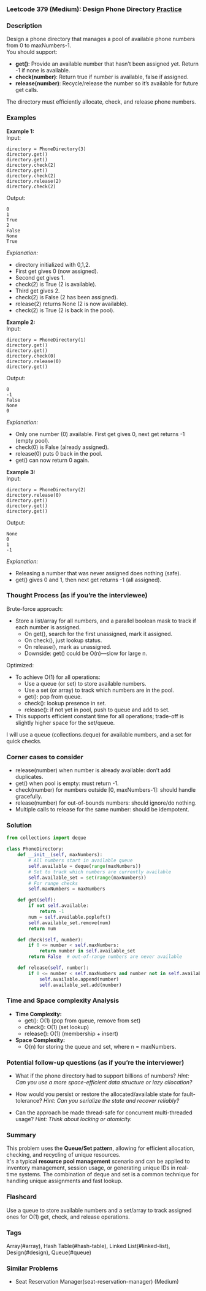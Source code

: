 ### Leetcode 379 (Medium): Design Phone Directory [Practice](https://leetcode.com/problems/design-phone-directory)

### Description  
Design a phone directory that manages a pool of available phone numbers from 0 to maxNumbers-1.  
You should support:
- **get()**: Provide an available number that hasn’t been assigned yet. Return -1 if none is available.
- **check(number)**: Return true if number is available, false if assigned.
- **release(number)**: Recycle/release the number so it’s available for future get calls.

The directory must efficiently allocate, check, and release phone numbers.

### Examples  

**Example 1:**  
Input:  
```
directory = PhoneDirectory(3)
directory.get()
directory.get()
directory.check(2)
directory.get()
directory.check(2)
directory.release(2)
directory.check(2)
```
Output:  
```
0
1
True
2
False
None
True
```
*Explanation:*
- directory initialized with 0,1,2.
- First get gives 0 (now assigned).
- Second get gives 1.
- check(2) is True (2 is available).
- Third get gives 2.
- check(2) is False (2 has been assigned).
- release(2) returns None (2 is now available).
- check(2) is True (2 is back in the pool).

**Example 2:**  
Input:  
```
directory = PhoneDirectory(1)
directory.get()
directory.get()
directory.check(0)
directory.release(0)
directory.get()
```
Output:  
```
0
-1
False
None
0
```
*Explanation:*
- Only one number (0) available. First get gives 0, next get returns -1 (empty pool).
- check(0) is False (already assigned).
- release(0) puts 0 back in the pool.
- get() can now return 0 again.

**Example 3:**  
Input:  
```
directory = PhoneDirectory(2)
directory.release(0)
directory.get()
directory.get()
directory.get()
```
Output:  
```
None
0
1
-1
```
*Explanation:*
- Releasing a number that was never assigned does nothing (safe).
- get() gives 0 and 1, then next get returns -1 (all assigned).

### Thought Process (as if you’re the interviewee)  

Brute-force approach:  
- Store a list/array for all numbers, and a parallel boolean mask to track if each number is assigned.
  - On get(), search for the first unassigned, mark it assigned.
  - On check(), just lookup status.
  - On release(), mark as unassigned.
  - Downside: get() could be O(n)—slow for large n.

Optimized:  
- To achieve O(1) for all operations:
  - Use a queue (or set) to store available numbers.
  - Use a set (or array) to track which numbers are in the pool.
  - get(): pop from queue.
  - check(): lookup presence in set.
  - release(): if not yet in pool, push to queue and add to set.
- This supports efficient constant time for all operations; trade-off is slightly higher space for the set/queue.

I will use a queue (collections.deque) for available numbers, and a set for quick checks.

### Corner cases to consider  
- release(number) when number is already available: don’t add duplicates.
- get() when pool is empty: must return -1.
- check(number) for numbers outside [0, maxNumbers-1]: should handle gracefully.
- release(number) for out-of-bounds numbers: should ignore/do nothing.
- Multiple calls to release for the same number: should be idempotent.

### Solution

```python
from collections import deque

class PhoneDirectory:
    def __init__(self, maxNumbers):
        # All numbers start in available queue
        self.available = deque(range(maxNumbers))
        # Set to track which numbers are currently available
        self.available_set = set(range(maxNumbers))
        # For range checks
        self.maxNumbers = maxNumbers

    def get(self):
        if not self.available:
            return -1
        num = self.available.popleft()
        self.available_set.remove(num)
        return num

    def check(self, number):
        if 0 <= number < self.maxNumbers:
            return number in self.available_set
        return False  # out-of-range numbers are never available

    def release(self, number):
        if 0 <= number < self.maxNumbers and number not in self.available_set:
            self.available.append(number)
            self.available_set.add(number)
```

### Time and Space complexity Analysis  

- **Time Complexity:**  
  - get(): O(1) (pop from queue, remove from set)
  - check(): O(1) (set lookup)
  - release(): O(1) (membership + insert)
- **Space Complexity:**  
  - O(n) for storing the queue and set, where n = maxNumbers.

### Potential follow-up questions (as if you’re the interviewer)  

- What if the phone directory had to support billions of numbers?
  *Hint: Can you use a more space-efficient data structure or lazy allocation?*

- How would you persist or restore the allocated/available state for fault-tolerance?
  *Hint: Can you serialize the state and recover reliably?*

- Can the approach be made thread-safe for concurrent multi-threaded usage?
  *Hint: Think about locking or atomicity.*

### Summary  
This problem uses the **Queue/Set pattern**, allowing for efficient allocation, checking, and recycling of unique resources.  
It's a typical **resource pool management** scenario and can be applied to inventory management, session usage, or generating unique IDs in real-time systems. The combination of deque and set is a common technique for handling unique assignments and fast lookup.


### Flashcard
Use a queue to store available numbers and a set/array to track assigned ones for O(1) get, check, and release operations.

### Tags
Array(#array), Hash Table(#hash-table), Linked List(#linked-list), Design(#design), Queue(#queue)

### Similar Problems
- Seat Reservation Manager(seat-reservation-manager) (Medium)